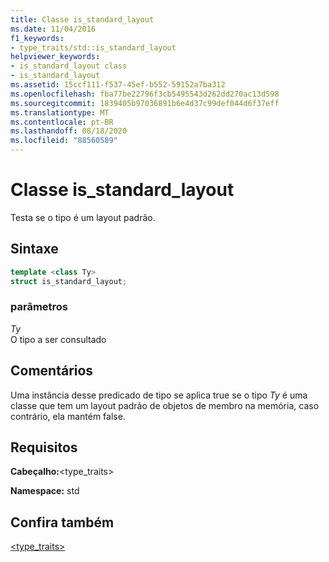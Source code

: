 ```yaml
---
title: Classe is_standard_layout
ms.date: 11/04/2016
f1_keywords:
- type_traits/std::is_standard_layout
helpviewer_keywords:
- is_standard_layout class
- is_standard_layout
ms.assetid: 15ccf111-f537-45ef-b552-59152a7ba312
ms.openlocfilehash: fba77be22796f3cb5495543d262dd270ac13d598
ms.sourcegitcommit: 1839405b97036891b6e4d37c99def044d6f37eff
ms.translationtype: MT
ms.contentlocale: pt-BR
ms.lasthandoff: 08/18/2020
ms.locfileid: "88560589"
---
```

# <a name="is_standard_layout-class"></a>Classe is_standard_layout

Testa se o tipo é um layout padrão.

## <a name="syntax"></a>Sintaxe

```cpp
template <class Ty>
struct is_standard_layout;
```

### <a name="parameters"></a>parâmetros

*Ty*\
O tipo a ser consultado

## <a name="remarks"></a>Comentários

Uma instância desse predicado de tipo se aplica true se o tipo *Ty* é uma classe que tem um layout padrão de objetos de membro na memória, caso contrário, ela mantém false.

## <a name="requirements"></a>Requisitos

**Cabeçalho:**\<type_traits>

**Namespace:** std

## <a name="see-also"></a>Confira também

[<type_traits>](../standard-library/type-traits.md)
